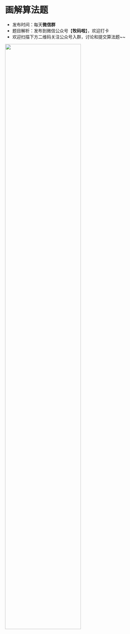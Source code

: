 # 画解算法题

- 发布时间：每天**微信群**
- 题目解析：发布到微信公众号【**牧码啦**】，欢迎打卡
- 欢迎扫描下方二维码关注公众号入群，讨论和提交算法题~~

<img src="https://i.loli.net/2019/05/20/5ce23b33cc01d73486.gif" width="70%"/>